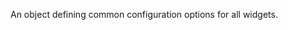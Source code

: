 
<!--shortDescription-->
An object defining common configuration options for all widgets.
<!--/shortDescription-->

<!--fullDescription-->

<!--/fullDescription-->